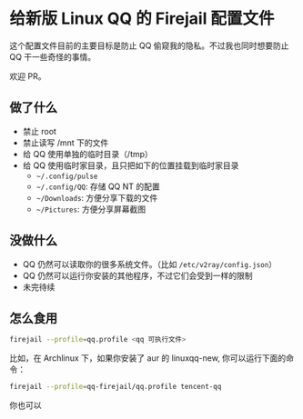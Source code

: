 # 给新版 Linux QQ 的 Firejail 配置文件

这个配置文件目前的主要目标是防止 QQ 偷窥我的隐私。不过我也同时想要防止 QQ 干一些奇怪的事情。

欢迎 PR。

## 做了什么

- 禁止 root
- 禁止读写 /mnt 下的文件
- 给 QQ 使用单独的临时目录（/tmp）
- 给 QQ 使用临时家目录，且只把如下的位置挂载到临时家目录
  - `~/.config/pulse`
  - `~/.config/QQ`: 存储 QQ NT 的配置
  - `~/Downloads`: 方便分享下载的文件
  - `~/Pictures`: 方便分享屏幕截图

## 没做什么

- QQ 仍然可以读取你的很多系统文件。（比如 `/etc/v2ray/config.json`）
- QQ 仍然可以运行你安装的其他程序，不过它们会受到一样的限制
- 未完待续

## 怎么食用

```bash
firejail --profile=qq.profile <qq 可执行文件>
```

比如，在 Archlinux 下，如果你安装了 aur 的 linuxqq-new,
你可以运行下面的命令：

```bash
firejail --profile=qq-firejail/qq.profile tencent-qq
```

你也可以